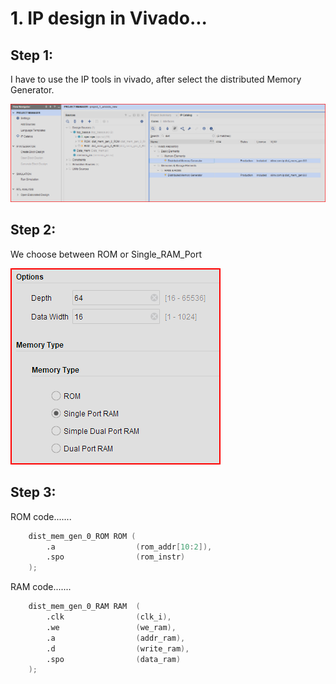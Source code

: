 # 1. IP design in Vivado...

## Step 1:
I have to use the IP tools in vivado, after select the distributed Memory  Generator.

![IP_Tool](https://github.com/Ronald-exe/Asistencia_laboratorio_dslab_semestre_2_2025/blob/main/fig/Select_IP.png)

## Step 2:
We choose between ROM or Single_RAM_Port

![ROM_RAM](https://github.com/Ronald-exe/Asistencia_laboratorio_dslab_semestre_2_2025/blob/main/fig/choose_between_ROM_RAM.png)

## Step 3:
ROM code.......
```verilog
    dist_mem_gen_0_ROM ROM (
        .a                  (rom_addr[10:2]),
        .spo                (rom_instr)
    );
```

RAM code.......
```verilog
    dist_mem_gen_0_RAM RAM  (
        .clk                (clk_i),
        .we                 (we_ram),
        .a                  (addr_ram),
        .d                  (write_ram),
        .spo                (data_ram)
    );
```



